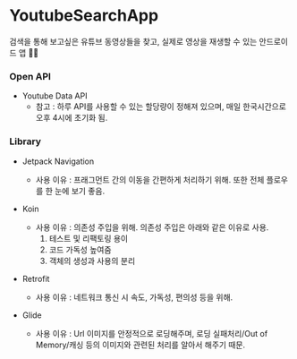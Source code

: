 # YoutubeSearchApp
검색을 통해 보고싶은 유튜브 동영상들을 찾고, 실제로 영상을 재생할 수 있는 안드로이드 앱 🙌👀


### Open API
* Youtube Data API
  - 참고 : 하루 API를 사용할 수 있는 할당량이 정해져 있으며, 매일 한국시간으로 오후 4시에 초기화 됨.

### Library
* Jetpack Navigation
   - 사용 이유 : 프래그먼트 간의 이동을 간편하게 처리하기 위해. 또한 전체 플로우를 한 눈에 보기 좋음.
 
 * Koin
   - 사용 이유 : 의존성 주입을 위해. 의존성 주입은 아래와 같은 이유로 사용.
     1) 테스트 및 리팩토링 용이
     2) 코드 가독성 높여줌
     3) 객체의 생성과 사용의 분리
   
* Retrofit
   - 사용 이유 : 네트워크 통신 시 속도, 가독성, 편의성 등을 위해.
   
* Glide
   - 사용 이유 : Url 이미지를 안정적으로 로딩해주며, 로딩 실패처리/Out of Memory/캐싱 등의 이미지와 관련된 처리를 알아서 해주기 때문.
